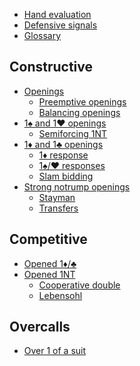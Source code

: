 * [Hand evaluation](evaluation/README.md)
* [Defensive signals](signal/README.md)
* [Glossary](GLOSSARY.md)

Constructive
------------
* [Openings](constructive/opening/README.md)
	- [Preemptive openings](constructive/opening/preemptive/README.md)
	- [Balancing openings](constructive/opening/balancing/README.md)
* [1♠ and 1♥ openings](constructive/major/README.md)
	- [Semiforcing 1NT](constructive/major/semiforcing-notrump/README.md)
* [1♦ and 1♣ openings](constructive/minor/README.md)
	- [1♦ response](constructive/minor/diamonds/README.md)
	- [1♠/♥ responses](constructive/minor/major/README.md)
	- [Slam bidding](constructive/minor/slam/README.md)
* [Strong notrump openings](constructive/notrump/README.md)
	- [Stayman](constructive/notrump/stayman/README.md)
	- [Transfers](constructive/notrump/transfer/README.md)

Competitive
-----------
* [Opened 1♦/♣](competitive/minor/README.md)
* [Opened 1NT](competitive/notrump/README.md)
	- [Cooperative double](competitive/notrump/double/README.md)
	- [Lebensohl](competitive/notrump/lebensohl/README.md)

Overcalls
---------
* [Over 1 of a suit](overcall/suit/README.md)
